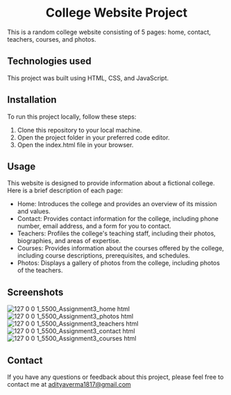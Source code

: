 <center><h1> College Website Project </h1></center>

This is a random college website consisting of 5 pages: home, contact, teachers, courses, and photos.

## Technologies used

This project was built using HTML, CSS, and JavaScript.

## Installation

To run this project locally, follow these steps:

1. Clone this repository to your local machine.
2. Open the project folder in your preferred code editor.
3. Open the index.html file in your browser.

## Usage

This website is designed to provide information about a fictional college. Here is a brief description of each page:

- Home: Introduces the college and provides an overview of its mission and values.
- Contact: Provides contact information for the college, including phone number, email address, and a form for you to contact.
- Teachers: Profiles the college's teaching staff, including their photos, biographies, and areas of expertise.
- Courses: Provides information about the courses offered by the college, including course descriptions, prerequisites, and schedules.
- Photos: Displays a gallery of photos from the college, including photos of the teachers.

## Screenshots
![127 0 0 1_5500_Assignment3_home html](https://user-images.githubusercontent.com/83290798/231468388-2333b703-426d-47eb-bbe8-9f25fc60ef71.png)
![127 0 0 1_5500_Assignment3_photos html](https://user-images.githubusercontent.com/83290798/231468402-e288b662-f15e-4a66-841b-7b260767c6d5.png)
![127 0 0 1_5500_Assignment3_teachers html](https://user-images.githubusercontent.com/83290798/231468424-7c563d10-31c0-46a6-b01c-58c910f65f07.png)
![127 0 0 1_5500_Assignment3_contact html](https://user-images.githubusercontent.com/83290798/231468428-228482f2-02b4-49a3-b581-3229abe89357.png)
![127 0 0 1_5500_Assignment3_courses html](https://user-images.githubusercontent.com/83290798/231468433-7b607400-3665-4475-962c-4679c1f3eae4.png)

## Contact

If you have any questions or feedback about this project, please feel free to contact me at adityaverma1817@gmail.com
